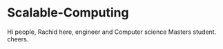 # Scalable-Computing

Hi people,
Rachid here, engineer and Computer science Masters student.
cheers.
